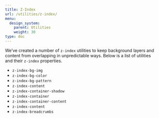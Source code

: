 ```yaml
---
title: Z-Index
url: /utilities/z-index/
menu:
  design_system:
    parent: Utilities
    weight: 30
type: doc
---
```


We’ve created a number of `z-index` utilities to keep background layers and content from overlapping in unpredictable ways. Below is a list of utilities and their `z-index` properties.

- `z-index-bg-img`
- `z-index-bg-color`
- `z-index-bg-pattern`
- `z-index-content`
- `z-index-container-shadow`
- `z-index-container`
- `z-index-container-content`
- `z-index-content`
- `z-index-breadcrumbs`